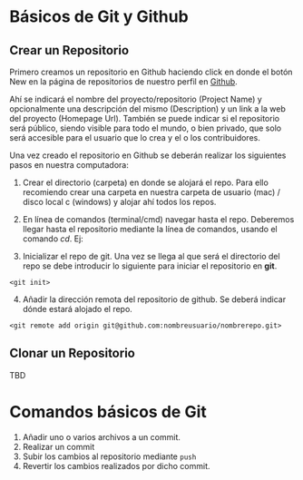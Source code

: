 
Básicos de Git y Github
========

Crear un Repositorio
--------
Primero creamos un repositorio en Github haciendo click en donde el botón New en la página de repositorios de nuestro perfil en [Github](https://github.com/ricardo-hdz?tab=repositories).

Ahí se indicará el nombre del proyecto/repositorio (Project Name) y opcionalmente una descripción del mismo (Description) y un link a la web del proyecto (Homepage Url). También se puede indicar si el repositorio será público, siendo visible para todo el mundo, o bien privado, que solo será accesible para el usuario que lo crea y el o los contribuidores. 

Una vez creado el repositorio en Github se deberán realizar los siguientes pasos en nuestra computadora:

1. Crear el directorio (carpeta) en donde se alojará el repo. Para ello recomiendo crear una carpeta en nuestra carpeta de usuario (mac) / disco local c (windows) y alojar ahí todos los repos.

2. En línea de comandos (terminal/cmd) navegar hasta el repo. Deberemos llegar hasta el repositorio mediante la línea de comandos, usando el comando *cd*. Ej: 

3. Inicializar el repo de git. Una vez se llega al que será el directorio del repo se debe introducir lo siguiente para iniciar el repositorio en **git**.

`<git init>`

4. Añadir la dirección remota del repositorio de github. Se deberá indicar dónde estará alojado el repo. 

`<git remote add origin git@github.com:nombreusuario/nombrerepo.git>`


Clonar un Repositorio
--------

TBD

Comandos básicos de Git
========

1. Añadir uno o varios archivos a un commit.
2. Realizar un commit
3. Subir los cambios al repositorio mediante `push`
4. Revertir los cambios realizados por dicho commit.